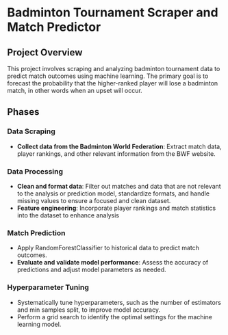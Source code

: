 # Badminton Tournament Scraper and Match Predictor

## Project Overview

This project involves scraping and analyzing badminton tournament data to predict match outcomes using machine learning. The primary goal is to forecast the probability that the higher-ranked player will lose a badminton match, in other words when an upset will occur.

## Phases

### Data Scraping

- **Collect data from the Badminton World Federation**: Extract match data, player rankings, and other relevant information from the BWF website.

### Data Processing

- **Clean and format data**: Filter out matches and data that are not relevant to the analysis or prediction model, standardize formats, and handle missing values to ensure a focused and clean dataset.
- **Feature engineering**: Incorporate player rankings and match statistics into the dataset to enhance analysis

### Match Prediction

- Apply RandomForestClassifier to historical data to predict match outcomes.
- **Evaluate and validate model performance**: Assess the accuracy of predictions and adjust model parameters as needed.

### Hyperparameter Tuning

- Systematically tune hyperparameters, such as the number of estimators and min samples split, to improve model accuracy.
- Perform a grid search to identify the optimal settings for the machine learning model.


